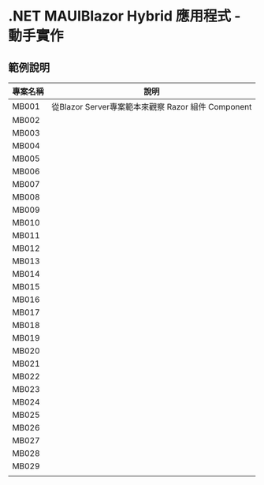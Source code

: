 # .NET MAUIBlazor Hybrid 應用程式 - 動手實作

## 範例說明
|專案名稱|說明|
|-|-|
|MB001|從Blazor Server專案範本來觀察 Razor 組件 Component|
|MB002||
|MB003||
|MB004||
|MB005||
|MB006||
|MB007||
|MB008||
|MB009||
|MB010||
|MB011||
|MB012||
|MB013||
|MB014||
|MB015||
|MB016||
|MB017||
|MB018||
|MB019||
|MB020||
|MB021||
|MB022||
|MB023||
|MB024||
|MB025||
|MB026||
|MB027||
|MB028||
|MB029||
|||